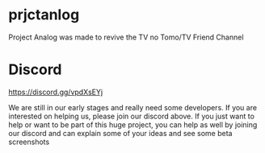 # prjctanlog
Project Analog was made to revive the TV no Tomo/TV Friend Channel

# Discord
https://discord.gg/vpdXsEYj

We are still in our early stages and really need some developers. If you are interested on helping us, please join our discord above. If you just want to help or want to be part of this huge project, you can help as well by joining our discord and can explain some of your ideas and see some beta screenshots
